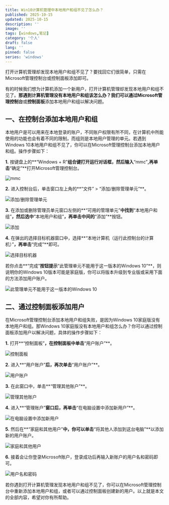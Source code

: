 ```yaml
---
title: Win10计算机管理中本地用户和组不见了怎么办？
published: 2025-10-15
updated: 2025-10-15
description: ''
image: ''
tags: [windows,笔记]
category: '个人'
draft: false 
lang: ''
pinned: false
series: 'windows'
---
```


打开计算机管理却发现本地用户和组不见了？要找回它们很简单，只需在Microsoft管理控制台或控制面板添加即可。

有的时候我们想为计算机添加一个新用户，打开计算机管理却发现本地用户和组不见了。**那遇到计算机管理没有本地用户和组该怎么办？**我们可以通过**Microsoft管理控制台**或**控制面板**添加本地用户和组以解决问题。

## 一、在控制台添加本地用户和组

本地用户是可以用来在本地登录的账户，不同账户权限有所不同，在计算机中所能使用的功能也会有着不同的限制，而组则是本地用户管理的单元。若遇到Windows 10本地用户和组不见了，你可以在Microsoft管理控制台添加本地用户和组。操作步骤如下：

**1.** 按键盘上的**“Windows + R”**组合键打开运行对话框，然后输入**“mmc”**,再单击**“确定”**打开Microsoft管理控制台。

![mmc](../_assets/images/mmc01.png)

**2.** 进入控制台后，单击窗口左上角的**“文件” > “添加/删除管理单元”**。

![添加/删除管理单元](../_assets/images/mmc02.png)
 

**3.** 在添加或删除管理员单元窗口左侧的**“可用的管理单元”**中找到**“本地用户和组”**，然后选中**“本地用户和组”**，再单击中间的**“添加”**按钮。

![添加](../_assets/images/mmc03.png)
 

**4.** 在弹出的选择目标机器窗口中，选择**“本地计算机（运行此控制台的计算机）”**，再单击**“完成”**即可。

![选择目标机器](../_assets/images/mmc04.png)
 

若你点击**“完成”**按钮提示**“此管理单元不能用于这一版本的Windows 10”**，则说明你的Windows 10版本可能是家庭版，你可以将版本升级到专业版或采用下面的方法添加用户账户。

![此管理单元不能用于这一版本的Windows 10](../_assets/images/not.png)

## 二、通过控制面板添加用户

在Microsoft管理控制台添加本地用户和组失败，是因为Windows 10家庭版没有本地用户和组。那Windows 10家庭版没有本地用户和组怎么办？你可以通过控制面板添加用户以解决问题，具体的操作步骤如下：

**1.** 打开**“控制面板”**，在控制面板中单击**“用户账户”**。

![控制面板](../_assets/images/control01.png)
 

**2.** 进入**“用户账户”**后，再次单击**“用户账户”**。

![用户账户](../_assets/images/control02.png)
 

**3.** 在此窗口中，单击**“管理其他账户”**。

![管理其他账户](../_assets/images/control03.png)
 

**4.** 进入**“管理账户”**窗口后，再单击**“在电脑设置中添加新用户”**。

![在电脑设置中添加新用户](../_assets/images/control04.png)
 

**5.** 然后在**“家庭和其他用户”**中，你可以单击**“将其他人添加到这台电脑”**以添加新的用户账户。

![家庭和其他用户](../_assets/images/control05.png)
 

**6.** 接着会让你登录Microsoft账户，登录成功后再输入新账户的用户名和密码即可。

![用户名和密码](../_assets/images/control06.png)
 

若你遇到打开计算机管理发现本地用户和组不见了，你可以在Microsoft管理控制台中重新添加本地用户和组，或者可以通过控制面板创建新的用户。以上就是本文的全部内容，希望对你有所帮助。